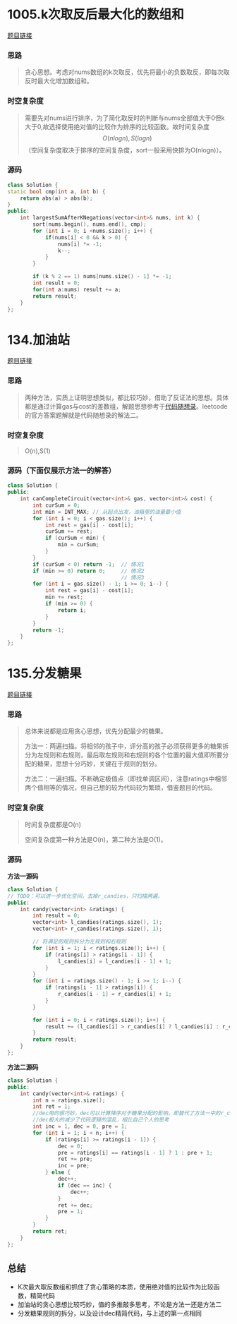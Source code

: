 # 1005.k次取反后最大化的数组和

[题目链接](https://leetcode.cn/problems/maximize-sum-of-array-after-k-negations/description/)

### 思路

> 贪心思想。考虑对nums数组的k次取反，优先将最小的负数取反，即每次取反时最大化增加数组和。

### 时空复杂度

> 需要先对nums进行排序，为了简化取反时的判断与nums全部值大于0但k大于0,故选择使用绝对值的比较作为排序的比较函数。故时间复杂度$$O(nlogn),S(logn)$$（空间复杂度取决于排序的空间复杂度，sort一般采用快排为O(nlogn)）。

### 源码

```C++
class Solution {
static bool cmp(int a, int b) {
    return abs(a) > abs(b); 
}
public:
    int largestSumAfterKNegations(vector<int>& nums, int k) {
        sort(nums.begin(), nums.end(), cmp);
        for (int i = 0; i <nums.size(); i++) {
            if(nums[i] < 0 && k > 0) {
                nums[i] *= -1;
                k--;
            }
        }

        if (k % 2 == 1) nums[nums.size() - 1] *= -1;
        int result = 0;
        for(int a:nums) result += a;
        return result;
    }
};
```

# 134.加油站

[题目链接](https://leetcode.cn/problems/gas-station/description/)

### 思路

> 两种方法，实质上证明思想类似，都比较巧妙，借助了反证法的思想。具体都是通过计算gas与cost的差数组，解题思想参考于[代码随想录](https://programmercarl.com/0134.%E5%8A%A0%E6%B2%B9%E7%AB%99.html#%E6%80%9D%E8%B7%AF)。leetcode的官方答案题解就是代码随想录的解法二。

### 时空复杂度

> O(n),S(1)

### 源码（下面仅展示方法一的解答）

```C++
class Solution {
public:
    int canCompleteCircuit(vector<int>& gas, vector<int>& cost) {
        int curSum = 0;
        int min = INT_MAX; // 从起点出发，油箱里的油量最小值
        for (int i = 0; i < gas.size(); i++) {
            int rest = gas[i] - cost[i];
            curSum += rest;
            if (curSum < min) {
                min = curSum;
            }
        }
        if (curSum < 0) return -1;  // 情况1
        if (min >= 0) return 0;     // 情况2
                                    // 情况3
        for (int i = gas.size() - 1; i >= 0; i--) {
            int rest = gas[i] - cost[i];
            min += rest;
            if (min >= 0) {
                return i;
            }
        }
        return -1;
    }
};
```

# 135.分发糖果

[题目链接](https://leetcode.cn/problems/candy/description/)

### 思路

> 总体来说都是应用贪心思想，优先分配最少的糖果。
>
> 方法一：两遍扫描。将相邻的孩子中，评分高的孩子必须获得更多的糖果拆分为左规则和右规则，最后取左规则和右规则的各个位置的最大值即所要分配的糖果，思想十分巧妙，关键在于规则的划分。
>
> 方法二：一遍扫描。不断确定极值点（即找单调区间），注意ratings中相邻两个值相等的情况，但自己想的较为代码较为繁琐，借鉴题目的代码。

### 时空复杂度

> 时间复杂度都是O(n)
>
> 空间复杂度第一种方法是O(n)，第二种方法是O(1)。

### 源码

**方法一源码**

```C++
class Solution {
// TODO：可以进一步优化空间，去掉r_candies，只扫描两遍。
public:
    int candy(vector<int> &ratings) {
        int result = 0;
        vector<int> l_candies(ratings.size(), 1);
        vector<int> r_candies(ratings.size(), 1);

        // 将满足的规则拆分为左规则和右规则
        for (int i = 1; i < ratings.size(); i++) {
            if (ratings[i] > ratings[i - 1]) {
                l_candies[i] = l_candies[i - 1] + 1;
            }
        }
        for (int i = ratings.size() - 1; i >= 1; i--) {
            if (ratings[i - 1] > ratings[i]) {
                r_candies[i - 1] = r_candies[i] + 1;
            }
        }

        for (int i = 0; i < ratings.size(); i++) {
            result += (l_candies[i] > r_candies[i] ? l_candies[i] : r_candies[i]);
        }
        return result;
    }
};
```

**方法二源码**

```                                              C++
class Solution {
public:
    int candy(vector<int>& ratings) {
        int n = ratings.size();
        int ret = 1;
        //dec用的很巧妙，dec可以计算降序对于糖果分配的影响，即替代了方法一中的r_candies
        //dec极大的减少了代码逻辑的混乱，相比自己个人的思考
        int inc = 1, dec = 0, pre = 1;
        for (int i = 1; i < n; i++) {
            if (ratings[i] >= ratings[i - 1]) {
                dec = 0;
                pre = ratings[i] == ratings[i - 1] ? 1 : pre + 1;
                ret += pre;
                inc = pre;
            } else {
                dec++;
                if (dec == inc) {
                    dec++;
                }
                ret += dec;
                pre = 1;
            }
        }
        return ret;
    }
};
```

## 总结

* K次最大取反数组和抓住了贪心策略的本质，使用绝对值的比较作为比较函数，精简代码
* 加油站的贪心思想比较巧妙，值的多推敲多思考，不论是方法一还是方法二
* 分发糖果规则的拆分，以及设计dec精简代码，与上述的第一点相同